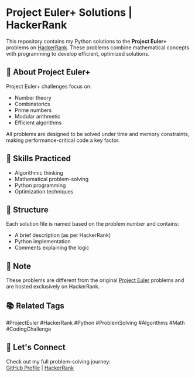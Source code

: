 # Project Euler+ Solutions | HackerRank

This repository contains my Python solutions to the **Project Euler+** problems on [HackerRank](https://www.hackerrank.com/domains/projecteuler). These problems combine mathematical concepts with programming to develop efficient, optimized solutions.

## 🚀 About Project Euler+
Project Euler+ challenges focus on:
- Number theory
- Combinatorics
- Prime numbers
- Modular arithmetic
- Efficient algorithms

All problems are designed to be solved under time and memory constraints, making performance-critical code a key factor.

## 🧠 Skills Practiced
- Algorithmic thinking  
- Mathematical problem-solving  
- Python programming  
- Optimization techniques

## 📁 Structure
Each solution file is named based on the problem number and contains:
- A brief description (as per HackerRank)
- Python implementation
- Comments explaining the logic

## 📌 Note
These problems are different from the original [Project Euler](https://projecteuler.net/) problems and are hosted exclusively on HackerRank.

## 📚 Related Tags
#ProjectEuler #HackerRank #Python #ProblemSolving #Algorithms #Math #CodingChallenge

## 🔗 Let's Connect
Check out my full problem-solving journey:  
[GitHub Profile](https://github.com/Gunal-k) | [HackerRank]([https://www.hackerrank.com/](https://www.hackerrank.com/profile/gunalk_0007))
